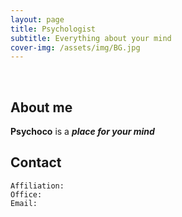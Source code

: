 ```yaml
---
layout: page
title: Psychologist
subtitle: Everything about your mind
cover-img: /assets/img/BG.jpg
---
```


<br/>

## About me

**Psychoco** is a **_place for your mind_**

## Contact

```
Affiliation:
Office: 
Email:
```
